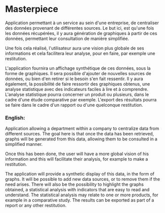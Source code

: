 # Masterpiece

Application permettant à un service au sein d'une entreprise, de centraliser des données provenant de différentes sources. Le but ici, est qu'une fois les données récupérées, il y aura génération de graphiques à partir de ces données, permettant leur consultation de manière simplifiée.

Une fois cela réalisé, l'utilisateur aura une vision plus globale de ses informations et cela facilitera leur analyse, pour en faire, par exemple une restitution.

L'application fournira un affichage synthétique de ces données, sous la forme de graphiques. Il sera possible d'ajouter de nouvelles sources de données, ou bien d'en retirer si le besoin s'en fait ressentir. Il y aura également, la possibilité de faire ressortir des graphiques obtenus, une analyse statistique avec des indicateurs faciles à lire et à comprendre. L'analyse statistique pourra concerner un produit ou plusieurs, dans le cadre d'une étude comparative par exemple. L'export des résultats pourra se faire dans le cadre d'un rapport ou d'une quelconque restitution.

 ### English:
Application allowing a department within a company to centralize data from different sources. The goal here is that once the data has been retrieved, graphs will be generated from this data, allowing them to be consulted in a simplified manner.

Once this has been done, the user will have a more global vision of his information and this will facilitate their analysis, for example to make a restitution.

The application will provide a synthetic display of this data, in the form of graphs. It will be possible to add new data sources, or to remove them if the need arises. There will also be the possibility to highlight the graphs obtained, a statistical analysis with indicators that are easy to read and understand. The statistical analysis may relate to one or more products, for example in a comparative study. The results can be exported as part of a report or any other restitution.

